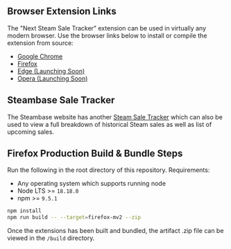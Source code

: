 ## Browser Extension Links

The "Next Steam Sale Tracker" extension can be used in virtually any modern
browser. Use the browser links below to install or compile the extension from
source:

- [Google Chrome](https://chromewebstore.google.com/detail/next-steam-sale-tracker/dgkjcegddpkjhpebjdfilaadhlgphenn)
- [Firefox](https://addons.mozilla.org/en-US/firefox/addon/next-steam-sale-tracker)
- [Edge (Launching Soon)](#)
- [Opera (Launching Soon)](#)

## Steambase Sale Tracker

The Steambase website has another
[Steam Sale Tracker](https://steambase.io/sales) which can also be used to view
a full breakdown of historical Steam sales as well as list of upcoming sales.

## Firefox Production Build & Bundle Steps

Run the following in the root directory of this repository. Requirements:

- Any operating system which supports running node
- Node LTS >= `18.18.0`
- npm >= `9.5.1`

```bash
npm install
npm run build -- --target=firefox-mv2 --zip
```

Once the extensions has been built and bundled, the artifact .zip file can be
viewed in the `/build` directory.
